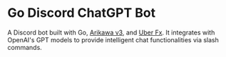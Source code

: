 # Go Discord ChatGPT Bot

A Discord bot built with Go, [Arikawa v3](https://github.com/diamondburned/arikawa), and [Uber Fx](https://github.com/uber-go/fx). It integrates with OpenAI's GPT models to provide intelligent chat functionalities via slash commands.
